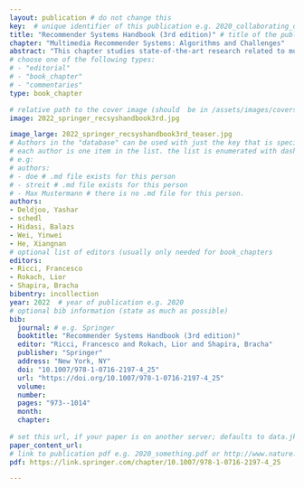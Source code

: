 ```yaml
---
layout: publication # do not change this
key:  # unique identifier of this publication e.g. 2020_collaborating_domain_experts
title: "Recommender Systems Handbook (3rd edition)"	# title of the publication e.g. "Foundations of Data Visualization"
chapter: "Multimedia Recommender Systems: Algorithms and Challenges"	# corresponding chapter e.g. "Collaborating Successfully with Domain Experts" (usually only needed for type "book_chapter"
abstract: "This chapter studies state-of-the-art research related to multimedia recommender systems (MMRS), focusing on methods that integrate multimedia content as side information to various recommendation models. The multimedia features are then used by an MMRS to recommend either (1) media items from which the features were derived, or (2) non-media items utilizing the features obtained from a proxy multimedia representation of the item (e.g., images of clothes). We first outline the key considerations and challenges that must be taken into account while developing an MMRS. We then discuss the most popular multimedia content processing approaches to produce item representations that may be utilized as side information in an MMRS. Finally, we discuss recent state-of-the-art MMRS algorithms, which we classify and present according to classical hybrid models (e.g., VBPR), neural approaches, and graph-based approaches. Throughout this work, we mentioned several use-cases of MMRSs in the recommender systems research across several domains or products types such as food, fashion, music, videos, and so forth. We hope this chapter provides fresh insights into the nexus of multimedia and recommender systems, which could be exploited to broaden the frontier in the field."
# choose one of the following types:
# - "editorial"
# - "book_chapter"
# - "commentaries"
type: book_chapter

# relative path to the cover image (should  be in /assets/images/covers/ folder e.g. /assets/images/covers/2020_springer_foundations-of-data-vis.jpg)
image: 2022_springer_recsyshandbook3rd.jpg

image_large: 2022_springer_recsyshandbook3rd_teaser.jpg
# Authors in the "database" can be used with just the key that is specified in the corresponding .md file (usually it is the lastname in lower case e.g. doe). Authors that do not have an individual page here should be stated with their full name (e.g. John Doe)
# each author is one item in the list. the list is enumerated with dashes ("-")
# e.g:
# authors:
# - doe # .md file exists for this person
# - streit # .md file exists for this person
# - Max Mustermann # there is no .md file for this person.
authors:
- Deldjoo, Yashar 
- schedl
- Hidasi, Balazs  
- Wei, Yinwei  
- He, Xiangnan 
# optional list of editors (usually only needed for book_chapters
editors: 
- Ricci, Francesco 
- Rokach, Lior 
- Shapira, Bracha 
bibentry: incollection
year: 2022	# year of publication e.g. 2020
# optional bib information (state as much as possible)
bib:
  journal: # e.g. Springer
  booktitle: "Recommender Systems Handbook (3rd edition)"
  editor: "Ricci, Francesco and Rokach, Lior and Shapira, Bracha"
  publisher: "Springer" 
  address: "New York, NY"
  doi: "10.1007/978-1-0716-2197-4_25"
  url: "https://doi.org/10.1007/978-1-0716-2197-4_25"
  volume: 
  number: 
  pages: "973--1014"
  month:
  chapter:  
  
# set this url, if your paper is on another server; defaults to data.jku-vds-lab.at
paper_content_url:
# link to publication pdf e.g. 2020_something.pdf or http://www.nature.com/nmeth/journal/v11/n2/pdf/nmeth.2807.pdf; in the second case, the property "paper_content_url" must be set to "", otherwise it defaults to data.jku-vds-lab.at
pdf: https://link.springer.com/chapter/10.1007/978-1-0716-2197-4_25

---
```




